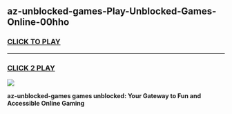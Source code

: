 
## az-unblocked-games-Play-Unblocked-Games-Online-00hho
<h3>
<a href="https://premium76.site?title=az-unblocked-games&ref=25A">CLICK TO PLAY</a></h3>
<hr>

<h3>
<a href="https://premium76.site?title=az-unblocked-games&ref=25A">CLICK 2 PLAY</a>
  
</h3>

<a href="https://premium76.site?title=az-unblocked-games&ref=25A"><img src="https://clearcache.store/games.png"></a>


**az-unblocked-games games unblocked: Your Gateway to Fun and Accessible Online Gaming**
